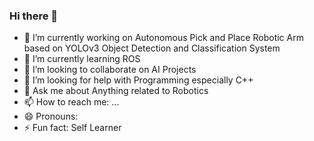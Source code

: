 ### Hi there 👋

<!--

**munn33b/munn33b** is a ✨ _special_ ✨ repository because its `README.md` (this file) appears on your GitHub profile.

Here are some ideas to get you started:
-->
- 🔭 I’m currently working on Autonomous Pick and Place Robotic Arm based on YOLOv3 Object Detection and Classification System
- 🌱 I’m currently learning ROS
- 👯 I’m looking to collaborate on AI Projects
- 🤔 I’m looking for help with Programming especially C++
- 💬 Ask me about Anything related to Robotics
- 📫 How to reach me: ...
- 😄 Pronouns: 
- ⚡ Fun fact: Self Learner

